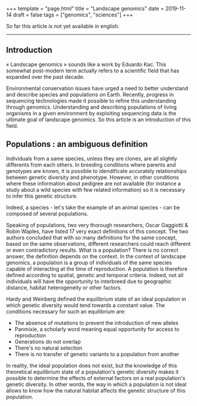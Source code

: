 +++
template = "page.html"
title = "Landscape genomics"
date =  2019-11-14
draft = false
tags = ["genomics", "sciences"]
+++

So far this article is not yet available in english.

_______________________________________________________________________________



## Introduction

« Landscape genomics » sounds like a work by Eduardo Kac. This somewhat post-modern term actually refers to a scientific field that has expanded over the past decade.

Environmental conservation issues have urged a need to better understand and describe species and populations on Earth. Recently, progress in sequencing technologies made it possible to refine this understanding through genomics. Understanding and describing populations of living organisms in a given environment by exploiting sequencing data is the ultimate goal of landscape genomics. So this article is an introduction of this field.

## Populations : an ambiguous definition

Individuals from a same species, unless they are clones, are all slightly differents from each others. In breeding conditions where parents and genotypes are known, it is possible to idendificate accurately relationships between genetic diversity and phenotype. However, in other conditions where these information about pedigree are not available (for instance a study about a wild species with few related information) so it is necessary to infer this genetic structure. 

Indeed, a species - let's take the example of an animal species - can be composed of several populations.

Speaking of populations, two very thorough researchers, Oscar Gaggiotti & Robin Waples, have listed 17 very exact definitions of this concept. The two authors concluded that with so many definitions for the same concept, based on the same observations, different researchers could reach different or even contradictory results. What is a population? There is no correct answer, the definition depends on the context. In the context of landscape genomics, a population is a group of individuals of the same species capable of interacting at the time of reproduction. A population is therefore defined according to spatial, genetic and temporal criteria. Indeed, not all individuals will have the opportunity to interbreed due to geographic distance, habitat heterogeneity or other factors.

Hardy and Weinberg defined the equilibrium state of an ideal population in which genetic diversity would tend towards a constant value. The conditions necessary for such an equilibrium are:

* The absence of mutations to prevent the introduction of new alleles
* Panmixie, a scholarly word meaning equal opportunity for access to reproduction
* Generations do not overlap
* There's no natural selection
* There is no transfer of genetic variants to a population from another

In reality, the ideal population does not exist, but the knowledge of this theoretical equilibrium state of a population's genetic diversity makes it possible to determine the effects of external factors on a real population's genetic diversity. In other words, the way in which a population is not ideal allows to know how the natural habitat affects the genetic structure of this population.
